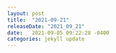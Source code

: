 ```yaml
---
layout: post
title:  "2021-09-21"
releaseDate: "2021_09_21"
date:   2021-09-05 09:22:28 -0400
categories: jekyll update
---
```

